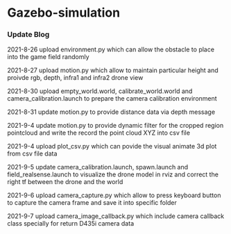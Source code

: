 # Gazebo-simulation
### Update Blog
2021-8-26 upload environment.py which can allow the obstacle to place into the game field randomly

2021-8-27 upload motion.py which allow to maintain particular height and proivde rgb, depth, infra1 and infra2 drone view

2021-8-30 upload empty_world.world, calibrate_world.world and camera_calibration.launch to prepare the camera calibration environment

2021-8-31 update motion.py to provide distance data via depth message

2021-9-4 update motion.py to provide dynamic filter for the cropped region pointcloud and write the record the point cloud XYZ into csv file

2021-9-4 upload plot_csv.py which can povide the visual animate 3d plot from csv file data

2021-9-5 update camera_calibration.launch, spawn.launch and field_realsense.launch to visualize the drone model in rviz and correct the right tf between the drone and the world 

2021-9-6 upload camera_capture.py which allow to press keyboard button to capture the camera frame and save it into specific folder

2021-9-7 upload camera_image_callback.py which include camera callback class specially for return D435i camera data
